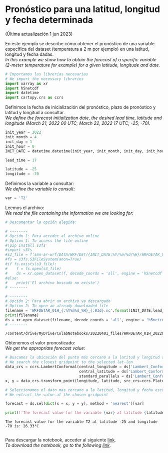 # Pronóstico para una latitud, longitud y fecha determinada

(Última actualización 1 jun 2023)

En este ejemplo se describe cómo obtener el pronóstico de una variable específica del dataset (temperatura a 2 m por ejemplo) en una latitud, longitud y fecha dadas. <br />
*In this example we show how to obtain the forecast of a specific variable (2-meter temperature for example) for a given latitude, longitude and date.*


```python
# Importamos las librerías necesarias
# We import the necessary libraries
import xarray as xr
import h5netcdf
import datetime
import cartopy.crs as ccrs
```

Definimos la fecha de inicialización del pronóstico, plazo de pronóstico y latitud y longitud a consultar. <br />
*We define the forecast initialization date, the desired lead time, latitude and longitude (March 21, 2022 00 UTC; March 22, 2022 17 UTC; -25; -70).*


```python
init_year = 2022
init_month = 4
init_day = 1
init_hour = 0
INIT_DATE = datetime.datetime(init_year, init_month, init_day, init_hour)

lead_time = 17

latitude = -25
longitude = -70
```

Definimos la variable a consultar: <br />
*We define the variable to consult:*


```python
var = 'T2'
```

Leemos el archivo: <br />
*We read the file containing the information we are looking for:*


```python
# Descomentar la opción elegida:

# --------
# Opción 1: Para acceder al archivo online
# Option 1: To access the file online
#!pip install s3fs
#import s3fs
#s3_file = f'smn-ar-wrf/DATA/WRF/DET/{INIT_DATE:%Y/%m/%d/%H}/WRFDETAR_01H_{INIT_DATE:%Y%m%d_%H}_{lead_time:03d}.nc'
#fs = s3fs.S3FileSystem(anon=True)
#if fs.exists(s3_file):
#    f = fs.open(s3_file)
#    ds = xr.open_dataset(f, decode_coords = 'all', engine = 'h5netcdf')
#else:
#    print('El archivo buscado no existe')
# --------

# --------
# Opción 2: Para abrir un archivo ya descargado
# Option 2: To open an already downloaded file
filename = 'WRFDETAR_01H_{:%Y%m%d_%H}_{:03d}.nc'.format(INIT_DATE,lead_time)
print(filename)
ds = xr.open_dataset(filename, decode_coords = 'all', engine = 'h5netcdf')
# --------
```

    /content/drive/MyDrive/ColabNotebooks/20220401_files/WRFDETAR_01H_20220401_00_017.nc


Obtenemos el valor pronosticado: <br />
*We get the appropriate forecast value:*



```python
# Buscamos la ubicación del punto más cercano a la latitud y longitud solicitada
# We search the closest gridpoint to the selected lat-lon 
data_crs = ccrs.LambertConformal(central_longitude = ds['Lambert_Conformal'].attrs['longitude_of_central_meridian'], 
                                 central_latitude = ds['Lambert_Conformal'].attrs['latitude_of_projection_origin'], 
                                 standard_parallels = ds['Lambert_Conformal'].attrs['standard_parallel'])
x, y = data_crs.transform_point(longitude, latitude, src_crs=ccrs.PlateCarree())

# Seleccionamos el dato mas cercano a la latitud, longitud y fecha escogida
# We extract the value at the chosen gridpoint

forecast = ds.sel(dict(x = x, y = y), method = 'nearest')[var]

print(f'The forecast value for the variable {var} at latitude {latitude} and longitude {longitude} is: {forecast.values[0]:0.2f}°C')

```

    The forecast value for the variable T2 at latitude -25 and longitude -70 is: 26.33°C



```python

```


Para descargar la notebook, acceder al siguiente [link](../notebooks/Get_lat_lon_fecha.ipynb). <br />
*To download the notebook, go to the following [link](../notebooks/Get_lat_lon_fecha.ipynb).*
